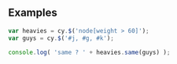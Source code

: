 ## Examples

```js
var heavies = cy.$('node[weight > 60]');
var guys = cy.$('#j, #g, #k');

console.log( 'same ? ' + heavies.same(guys) );
```